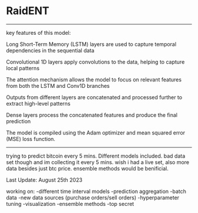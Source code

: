 # RaidENT
---------------------------------------------------------------------------------------------------------------------------------------------------
key features of this model:

Long Short-Term Memory (LSTM) layers are used to capture temporal dependencies in the sequential data

Convolutional 1D layers apply convolutions to the data, helping to capture local patterns

The attention mechanism allows the model to focus on relevant features from both the LSTM and Conv1D branches

Outputs from different layers are concatenated and processed further to extract high-level patterns

Dense layers process the concatenated features and produce the final prediction

The model is compiled using the Adam optimizer and mean squared error (MSE) loss function.

---------------------------------------------------------------------------------------------------------------------------------------------------


trying to predict bitcoin every 5 mins. Different models included. bad data set though and im collecting it every 5 mins. wish i had a live set, also more data besides just btc price. ensemble methods would be benificial. 


Last Update: August 25th 2023

working on:
-different time interval models
-prediction aggregation
-batch data
-new data sources (purchase orders/sell orders)
-hyperparameter tuning
-visualization
-ensemble methods
-top secret


